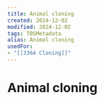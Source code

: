 ```yaml
---
title: Animal cloning
created: 2024-12-02
modified: 2024-12-02
tags: TBSMetadata
alias: Animal cloning
usedFor:
- "[[3364 Cloning]]"
---
```

# Animal cloning
